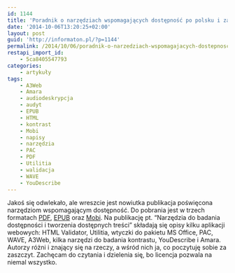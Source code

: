```yaml
---
id: 1144
title: 'Poradnik o narzędziach wspomagających dostępność po polsku i za darmo'
date: '2014-10-06T13:20:25+02:00'
layout: post
guid: 'http://informaton.pl/?p=1144'
permalink: /2014/10/06/poradnik-o-narzedziach-wspomagajacych-dostepnosc-po-polsku-i-za-darmo/
restapi_import_id:
    - 5ca8405547793
categories:
    - artykuły
tags:
    - A3Web
    - Amara
    - audiodeskrypcja
    - audyt
    - EPUB
    - HTML
    - kontrast
    - Mobi
    - napisy
    - narzędzia
    - PAC
    - PDF
    - Utilitia
    - walidacja
    - WAVE
    - YouDescribe
---
```


Jakoś się odwlekało, ale wreszcie jest nowiutka publikacja poświęcona narzędziom wspomagającym dostępność. Do pobrania jest w trzech formatach [PDF](http://www.fdc.org.pl/gallery/Narz%C4%99dzia_do_badania_i_tworzenia_dost%C4%99pnych_tre%C5%9Bci.pdf), [EPUB](http://www.fdc.org.pl/gallery/Narzedzia%20do%20badania%20dostepnosc%20-%20Fundacja%20Instytut%20Rozwoju%20Regio.epub) oraz [Mobi](http://www.fdc.org.pl/gallery/Narzedzia%20do%20badania%20dostepnosc%20-%20Fundacja%20Instytut%20Rozwoju%20Regio.mobi). Na publikację pt. “Narzędzia do badania dostępności i tworzenia dostępnych treści” składają się opisy kilku aplikacji webowych: HTML Validator, Utilitia, wtyczki do pakietu MS Office, PAC, WAVE, A3Web, kilka narzędzi do badania kontrastu, YouDescribe i Amara. Autorzy różni i znający się na rzeczy, a wśród nich ja, co poczytuję sobie za zaszczyt. Zachęcam do czytania i dzielenia się, bo licencja pozwala na niemal wszystko.